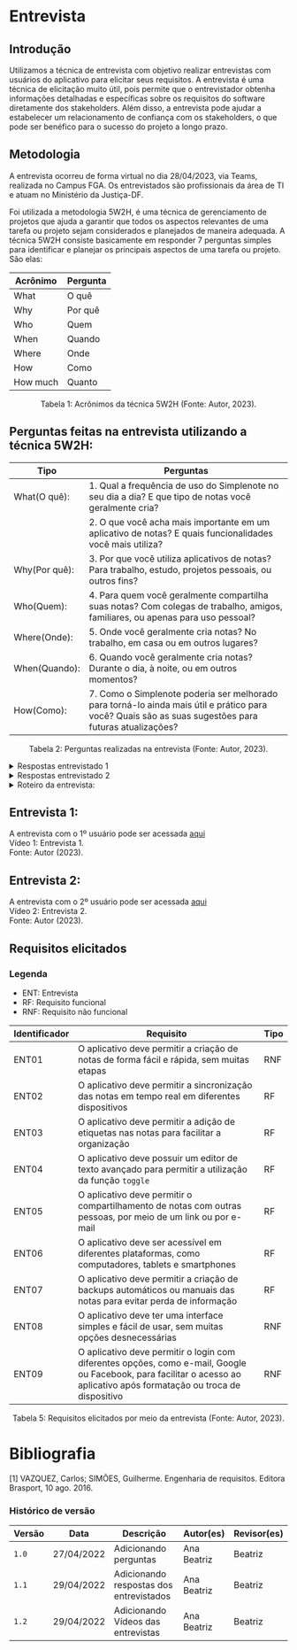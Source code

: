 # Entrevista

## Introdução
  
  Utilizamos a técnica de entrevista com objetivo realizar entrevistas com usuários do aplicativo para elicitar seus requisitos. A entrevista é uma técnica de elicitação muito útil, pois permite que o entrevistador obtenha informações detalhadas e específicas sobre os requisitos do software diretamente dos stakeholders. Além disso, a entrevista pode ajudar a estabelecer um relacionamento de confiança com os stakeholders, o que pode ser benéfico para o sucesso do projeto a longo prazo.
  
## Metodologia

  A entrevista ocorreu de forma virtual no dia 28/04/2023, via Teams, realizada no Campus FGA. Os entrevistados são profissionais da área de TI e atuam no Ministério da Justiça-DF.

  Foi utilizada a metodologia 5W2H, é uma técnica de gerenciamento de projetos que ajuda a garantir que todos os aspectos relevantes de uma tarefa ou projeto sejam considerados e planejados de maneira adequada. A técnica 5W2H consiste basicamente em responder 7 perguntas simples para identificar e planejar os principais aspectos de uma tarefa ou projeto. São elas:

<center>


  | Acrônimo | Pergunta |
  | -------- | -------- |
  | What     | O quê    |
  | Why      | Por quê  |
  | Who      | Quem     |
  | When     | Quando   |
  | Where    | Onde     |
  | How      | Como     |
  | How much | Quanto   |

</center>

<div style="text-align: center">
<p> Tabela 1: Acrônimos da técnica 5W2H (Fonte: Autor, 2023).</p>
</div>

## Perguntas feitas na entrevista utilizando a técnica 5W2H:


| Tipo          | Perguntas                                                                                                                                            |
| ------------- | ---------------------------------------------------------------------------------------------------------------------------------------------------- |
| What(O quê):  | 1. Qual a frequência de uso do Simplenote no seu dia a dia? E que tipo de notas você geralmente cria?<br>                                            |
|               | 2. O que você acha mais importante em um aplicativo de notas? E quais funcionalidades você mais utiliza?                                             |
| Why(Por quê): | 3. Por que você utiliza aplicativos de notas? Para trabalho, estudo, projetos pessoais, ou outros fins?                                              |
| Who(Quem):    | 4. Para quem você geralmente compartilha suas notas? Com colegas de trabalho, amigos, familiares, ou apenas para uso pessoal?                        |
| Where(Onde):  | 5. Onde você geralmente cria notas? No trabalho, em casa ou em outros lugares?                                                                       |
| When(Quando): | 6. Quando você geralmente cria notas? Durante o dia, à noite, ou em outros momentos?                                                                 |
| How(Como):    | 7. Como o Simplenote poderia ser melhorado para torná-lo ainda mais útil e prático para você? Quais são as suas sugestões para futuras atualizações? |

<div style="text-align: center">
   <p> Tabela 2: Perguntas realizadas na entrevista (Fonte: Autor, 2023).</p>
</div>



<details>
   <summary>Respostas entrevistado 1</summary>
   <table>
      <thead>
         <tr>
            <th>Questões</th>
            <th>Respostas</th>
         </tr>
      </thead>
      <tbody>
         <tr>
            <td>1. Qual a frequência de uso do Simplenote no seu dia a dia? E que tipo de notas você geralmente cria?</td>
            <td>
               - "Eu utilizo o Simplenote diariamente, somente para organizar idéias, criar listas e tarefas e anotar lembretes rápidos."<br>- "Lista de compras, ideias, senhas."
            </td>
         </tr>
         <tr>
            <td>2. O que você acha mais importante em um aplicativo de notas? E quais funcionalidades você mais utiliza?</td>
            <td>"O mais importante é a facilidade de uso e a sincronização com outros dispositivos, utilizar no celular, no computador. E eu gosto muito da funcionalidade de 'etiquetas', que você coloca uma nota e coloca do que é aquela nota."</td>
         </tr>
         <tr>
            <td>3. Por que você utiliza aplicativos de notas? Para trabalho, estudo, projetos pessoais, ou outros fins?</td>
            <td>"Eu utilizo para trabalhos, estudos, projetos pessoais."</td>
         </tr>
         <tr>
            <td>4. Para quem você geralmente compartilha suas notas? Com colegas de trabalho, amigos, familiares, ou apenas para uso pessoal?</td>
            <td>"Eu compartilho com familiares, colegas de trabalho, mas geralmente fica mais comigo mesmo."</td>
         </tr>
         <tr>
            <td>5. Onde você geralmente cria notas? No trabalho, em casa ou em outros lugares?</td>
            <td>"Como é um dispositivo que eu posso utilizar no celular não tem um local, todos os ambientes, em casa, no trabalho, se eu precisar fazer uma anotação rápida ou eu tenho uma ideia que talvez eu possa esquecer eu já faço uma anotação"</td>
         </tr>
         <tr>
            <td>6. Quando você geralmente cria notas? Durante o dia, à noite, ou em outros momentos?</td>
            <td>"Em qualquer horário, mas geralmente durante o dia."</td>
         </tr>
         <tr>
            <td>7. Como o Simplenote poderia ser melhorado para torná-lo ainda mais útil e prático para você? Quais são as suas sugestões para futuras atualizações?</td>
            <td>"Eu acho que seria muito legal se ele tivesse aquele recurso no Notion, que você pode hierarquizar a informação (toggle) e fica mais compacto, o editor de texto dele deveria ser mais avançado."</td>
         </tr>
      </tbody>
   </table>
   <div style="text-align: center">
      <p> Tabela 3: Respostas entrevistado 1 (Fonte: Autor, 2023).</p>
   </div>
</details>
<details>
   <summary>Respostas entrevistado 2</summary>
   <table>
      <thead>
         <tr>
            <th>Questões</th>
            <th>Respostas</th>
         </tr>
      </thead>
      <tbody>
         <tr>
            <td>1. Qual a frequência de uso do Simplenote no seu dia a dia? E que tipo de notas você geralmente cria?</td>
            <td>"Eu não sou um usuário tão ativo, raramente eu uso o aplicativo, uso mais quando quero anotar alguma coisa que eu não quero perder, utilizo o aplicativo apenas para salvar alguma anotação que eu não quero perder"</td>
         </tr>
         <tr>
            <td>2. O que você acha mais importante em um aplicativo de notas? E quais funcionalidades você mais utiliza?</td>
            <td>"Simplicidade, quanto menos cliques e menos opções para fazer uma anotação, melhor."</td>
         </tr>
         <tr>
            <td>3. Por que você utiliza aplicativos de notas? Para trabalho, estudo, projetos pessoais, ou outros fins?</td>
            <td>"É mais para anotação mesmo, quando alguém fala alguma informação, valor de alguma coisa e que eu precise consultar depois, eu anoto no aplicativo."</td>
         </tr>
         <tr>
            <td>4. Para quem você geralmente compartilha suas notas? Com colegas de trabalho, amigos, familiares, ou apenas para uso pessoal?</td>
            <td>"Eu compartilho só comigo mesmo."</td>
         </tr>
         <tr>
            <td>5. Onde você geralmente cria notas? No trabalho, em casa ou em outros lugares?</td>
            <td>"Mais na rua, ou no trabalho, normalmente crio quando é algo mais urgênte."</td>
         </tr>
         <tr>
            <td>6. Quando você geralmente cria notas? Durante o dia, à noite, ou em outros momentos?</td>
            <td>"Mais durante o dia, no horário comercial."</td>
         </tr>
         <tr>
            <td>7. Como o Simplenote poderia ser melhorado para torná-lo ainda mais útil e prático para você? Quais são as suas sugestões para futuras atualizações?</td>
            <td>"Acho que o login dele ser só com o e-mail e senha não é muito legal, pois as vezes formato o celular e para recuperar tem que lembrar a senha que esta cadastrada acaba dificultando, sera mais facil se pudesse utilzar o e-mail do Goggle, mas de forma geral ele atende bem, é bem simpes de usar e bem direto."</td>
         </tr>
      </tbody>
   </table>
   <div style="text-align: center">
      <p> Tabela 4: Respostas entrevistado 2 (Fonte: Autor, 2023).</p>
   </div>
</details>
<details>
   <summary>Roteiro da entrevista:</summary>
   <!DOCTYPE html>
   <html>
      <head>
         <title>Entrevista Simplenote</title>
      </head>
      <body>
         <h1>Introdução</h1>
         <p>Ana Beatriz: Olá, meu nome é Ana Beatriz e eu sou estudante de Engenharia de Software na Universidade de Brasília. Estou realizando uma entrevista para elicitar requisitos do aplicativo Simplenote, para a disciplina Requisitos de Software ministrada pelo professor André Barros. Gostaria de enfatizar que suas respostas são confidenciais e usadas apenas para fins acadêmicos. Além disso, não há respostas certas ou erradas, estou apenas interessada em saber a sua opinião sincera sobre o uso do aplicativo. Por fim, a entrevista deve durar em torno de 5 a 10 minutos. Obrigada por aceitar participar da entrevista!</p>
         <h2>Perguntas</h2>
         <p>Ana Beatriz: Qual a frequência de uso do Simplenote no seu dia a dia? E que tipo de notas você geralmente cria?</p>
         <p>Entrevistado: …</p>
         <p>Ana Beatriz: O que você acha mais importante em um aplicativo de notas? E quais funcionalidades você mais utiliza?</p>
         <p>Entrevistado: …</p>
         <p>Ana Beatriz: Por que você utiliza aplicativos de notas? Para trabalho, estudo, projetos pessoais, ou outros fins?</p>
         <p>Entrevistado: ...</p>
         <p>Ana Beatriz: Para quem você geralmente compartilha suas notas? Com colegas de trabalho, amigos, familiares, ou apenas para uso pessoal?</p>
         <p>Entrevistado: ...</p>
         <p>Ana Beatriz: Onde você geralmente cria notas? No trabalho, em casa ou em outros lugares?</p>
         <p>Entrevistado: …</p>
         <p>Ana Beatriz: Quando você geralmente cria notas? Durante o dia, à noite, ou em outros momentos?</p>
         <p>Entrevistado: …</p>
         <p>Ana Beatriz: Como o Simplenote poderia ser melhorado para torná-lo ainda mais útil e prático para você? Quais são as suas sugestões para futuras atualizações?</p>
         <p>Entrevistado: …</p>
         <h2>Encerramento</h2>
         <p>Ana Beatriz: Muito obrigada por participar da entrevista e pelas suas respostas. Suas respostas foram muito valiosas para o nosso trabalho e com certeza contribuirão para o aprimoramento do Simplenote. Encerramos aqui a entrevista. Tenha um ótimo dia!</p>
</details>

## Entrevista 1: 

A entrevista com o 1º usuário pode ser acessada [aqui](https://youtu.be/9wbc4-v2vWc) 
<br> Vídeo 1: Entrevista 1. <br> Fonte: Autor (2023).

## Entrevista 2: 

A entrevista com o 2º usuário pode ser acessada [aqui](https://youtu.be/x1gkQIUbq_k) 
<br> Vídeo 2: Entrevista 2. <br> Fonte: Autor (2023).

## Requisitos elicitados

### Legenda

- ENT: Entrevista
- RF: Requisito funcional
- RNF: Requisito não funcional

| Identificador | Requisito                                                                                                                                                                | Tipo |
| ------------- | ------------------------------------------------------------------------------------------------------------------------------------------------------------------------ | ---- |
| ENT01         | O aplicativo deve permitir a criação de notas de forma fácil e rápida, sem muitas etapas                                                                                 | RNF   |
| ENT02         | O aplicativo deve permitir a sincronização das notas em tempo real em diferentes dispositivos                                                                            | RF   |
| ENT03         | O aplicativo deve permitir a adição de etiquetas nas notas para facilitar a organização                                                                                  | RF   |
| ENT04         | O aplicativo deve possuir um editor de texto avançado para permitir a utilização da função `toggle`                                                                      | RF   |
| ENT05         | O aplicativo deve permitir o compartilhamento de notas com outras pessoas, por meio de um link ou por e-mail                                                             | RF   |
| ENT06         | O aplicativo deve ser acessível em diferentes plataformas, como computadores, tablets e smartphones                                                                      | RF   |
| ENT07         | O aplicativo deve permitir a criação de backups automáticos ou manuais das notas para evitar perda de informação                                                         | RF   |
| ENT08         | O aplicativo deve ter uma interface simples e fácil de usar, sem muitas opções desnecessárias                                                                            | RNF  |
| ENT09         | O aplicativo deve permitir o login com diferentes opções, como e-mail, Google ou Facebook, para facilitar o acesso ao aplicativo após formatação ou troca de dispositivo | RNF  |
<div style="text-align: center">
<p> Tabela 5: Requisitos elicitados por meio da entrevista (Fonte: Autor, 2023).</p>
</div>

# Bibliografia

[1] VAZQUEZ, Carlos; SIMÕES, Guilherme. Engenharia de requisitos. Editora Brasport, 10 ago. 2016.



### Histórico de versão
| Versão | Data       | Descrição                               | Autor(es)   | Revisor(es) |
| ------ | ---------- | --------------------------------------- | ----------- | ----------- |
| `1.0`  | 27/04/2022 | Adicionando perguntas                   | Ana Beatriz | Beatriz     |
| `1.1`  | 29/04/2022 | Adicionando respostas dos entrevistados | Ana Beatriz | Beatriz     |
| `1.2`  | 29/04/2022 | Adicionando Vídeos das entrevistas      | Ana Beatriz | Beatriz     |
